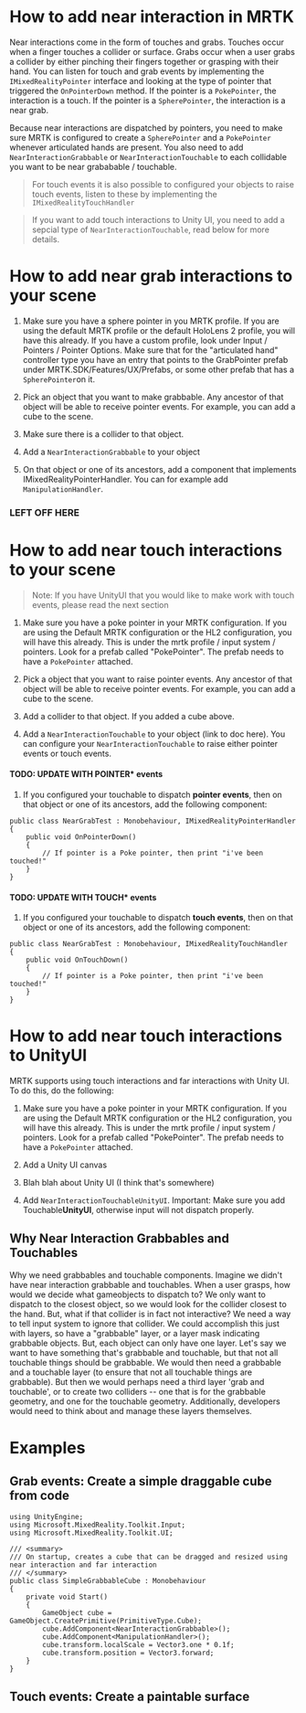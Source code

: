 # How to add near interaction in MRTK
Near interactions come in the form of touches and grabs. Touches occur when a finger touches a collider or surface. Grabs occur when a user grabs a collider by either pinching their fingers together or grasping with their hand. You can listen for touch and grab events by implementing the `IMixedRealityPointer` interface and looking at the type of pointer that triggered the `OnPointerDown` method. If the pointer is a `PokePointer`, the interaction is a touch. If the pointer is a `SpherePointer`, the interaction is a near grab.

Because near interactions are dispatched by pointers, you need to make sure MRTK is configured to create a `SpherePointer` and a `PokePointer` whenever articulated hands are present. You also need to add `NearInteractionGrabbable` or `NearInteractionTouchable` to each collidable you want to be near grababable / touchable.

> For touch events it is also possible to configured your objects to raise touch events, listen to these by implementing the `IMixedRealityTouchHandler`

> If you want to add touch interactions to Unity UI, you need to add a sepcial type of `NearInteractionTouchable`, read below for more details.

# How to add near grab interactions to your scene
1. Make sure you have a sphere pointer in you MRTK profile. If you are using the default MRTK profile or the default HoloLens 2 profile, you will have this already. If you have a custom profile, look under Input / Pointers  / Pointer Options. Make sure that for the "articulated hand" controller type you have an entry that points to the GrabPointer prefab under MRTK.SDK/Features/UX/Prefabs, or some other prefab that has a `SpherePointer`on it.

1. Pick an object that you want to make grabbable. Any ancestor of that object will be able to receive pointer events. For example, you can add a cube to the scene.

1. Make sure there is a collider to that object.

1. Add a `NearInteractionGrabbable` to your object

1. On that object or one of its ancestors, add a component that implements IMixedRealityPointerHandler. You can for example add `ManipulationHandler`.

### LEFT OFF HERE
# How to add near touch interactions to your scene
> Note: If you have UnityUI that you would like to make work with touch events, please read the next section

1. Make sure you have a poke pointer in your MRTK configuration. If you are using the Default MRTK configuration or the HL2 configuration, you will have this already. This is under the mrtk profile / input system / pointers. Look for a prefab called "PokePointer". The prefab needs to have a `PokePointer` attached.

1.  Pick a object that you want to raise pointer events. Any ancestor of that object will be able to receive pointer events. For example, you can add a cube to the scene.

1. Add a collider to that object. If you added a cube above.

1. Add a `NearInteractionTouchable` to your object (link to doc here). You can configure your `NearInteractionTouchable` to raise either pointer events or touch events.

#### TODO: UPDATE WITH POINTER* events
1. If you configured your touchable to dispatch **pointer events**, then on that object or one of its ancestors, add the following component:

```
public class NearGrabTest : Monobehaviour, IMixedRealityPointerHandler
{
    public void OnPointerDown()
    {
        // If pointer is a Poke pointer, then print "i've been touched!"
    }
}
```

#### TODO: UPDATE WITH TOUCH* events
1. If you configured your touchable to dispatch **touch events**, then on that object or one of its ancestors, add the following component:

```
public class NearGrabTest : Monobehaviour, IMixedRealityTouchHandler
{
    public void OnTouchDown()
    {
        // If pointer is a Poke pointer, then print "i've been touched!"
    }
}
```

# How to add near touch interactions to UnityUI
MRTK supports using touch interactions and far interactions with Unity UI. To do this, do the following:

1. Make sure you have a poke pointer in your MRTK configuration. If you are using the Default MRTK configuration or the HL2 configuration, you will have this already. This is under the mrtk profile / input system / pointers. Look for a prefab called "PokePointer". The prefab needs to have a `PokePointer` attached.

1. Add a Unity UI canvas

1. Blah blah about Unity UI (I think that's somewhere)

1. Add `NearInteractionTouchableUnityUI`. Important: Make sure you add Touchable**UnityUI**, otherwise input will not dispatch properly.

## Why Near Interaction Grabbables and Touchables
Why we need grabbables and touchable components. Imagine we didn't have near interaction grabbable and touchables. When a user grasps, how would we decide what gameobjects to dispatch to? We only want to dispatch to the closest object, so we would look for the collider closest to the hand. But, what if that collider is in fact not interactive? We need a way to tell input system to ignore that collider. We could accomplish this just with layers, so have a "grabbable" layer, or a layer mask indicating grabbable objects. But, each object can only have one layer. Let's say we want to have something that's grabbable and touchable, but that not all touchable things should be grabbable. We would then need a grabbable and a touchable layer (to ensure that not all touchable things are grabbable). But then we would perhaps need a third layer 'grab and touchable', or to create two colliders -- one that is for the grabbable geometry, and one for the touchable geometry. Additionally, developers would need to think about and manage these layers themselves.  


# Examples

## Grab events: Create a simple draggable cube from code

```
using UnityEngine;
using Microsoft.MixedReality.Toolkit.Input;
using Microsoft.MixedReality.Toolkit.UI;

/// <summary>
/// On startup, creates a cube that can be dragged and resized using near interaction and far interaction
/// </summary>
public class SimpleGrabbableCube : Monobehaviour
{
    private void Start()
    {
        GameObject cube = GameObject.CreatePrimitive(PrimitiveType.Cube);
        cube.AddComponent<NearInteractionGrabbable>();
        cube.AddComponent<ManipulationHandler>();
        cube.transform.localScale = Vector3.one * 0.1f;
        cube.transform.position = Vector3.forward;
    }
}
```



## Touch events: Create a paintable surface

```

```

